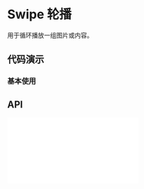 # Swipe 轮播

用于循环播放一组图片或内容。


## 代码演示


### 基本使用

<code src="../../packages/wonder-ui/src/Swipe/demo/demo1.tsx"></code>


## API

<embed src="../../packages/wonder-ui/src/Swipe/index.md"></embed>
